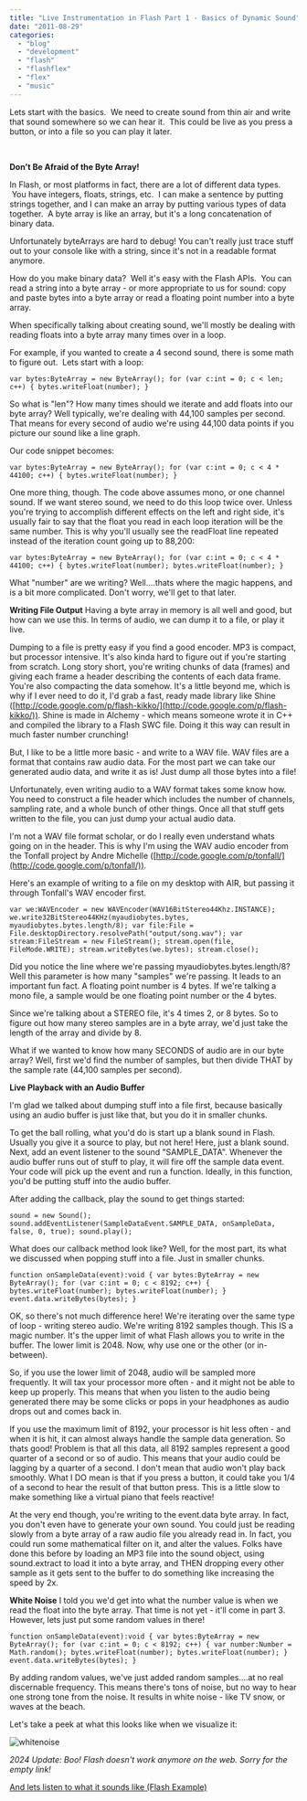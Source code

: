 ```yaml
---
title: "Live Instrumentation in Flash Part 1 - Basics of Dynamic Sound"
date: "2011-08-29"
categories:
  - "blog"
  - "development"
  - "flash"
  - "flashflex"
  - "flex"
  - "music"
---
```


Lets start with the basics.  We need to create sound from thin air and write that sound somewhere so we can hear it.  This could be live as you press a button, or into a file so you can play it later.

 

**Don't Be Afraid of the Byte Array!**

In Flash, or most platforms in fact, there are a lot of different data types.  You have integers, floats, strings, etc.  I can make a sentence by putting strings together, and I can make an array by putting various types of data together.  A byte array is like an array, but it's a long concatenation of binary data.

Unfortunately byteArrays are hard to debug! You can't really just trace stuff out to your console like with a string, since it's not in a readable format anymore.

How do you make binary data?  Well it's easy with the Flash APIs.  You can read a string into a byte array - or more appropriate to us for sound: copy and paste bytes into a byte array or read a floating point number into a byte array.

When specifically talking about creating sound, we'll mostly be dealing with reading floats into a byte array many times over in a loop.

For example, if you wanted to create a 4 second sound, there is some math to figure out.  Lets start with a loop:

`var bytes:ByteArray = new ByteArray(); for (var c:int = 0; c < len; c++) { bytes.writeFloat(number); }`

So what is "len"? How many times should we iterate and add floats into our byte array? Well typically, we're dealing with 44,100 samples per second. That means for every second of audio we're using 44,100 data points if you picture our sound like a line graph.

Our code snippet becomes:

`var bytes:ByteArray = new ByteArray(); for (var c:int = 0; c < 4 * 44100; c++) { bytes.writeFloat(number); }`

One more thing, though. The code above assumes mono, or one channel sound. If we want stereo sound, we need to do this loop twice over. Unless you're trying to accomplish different effects on the left and right side, it's usually fair to say that the float you read in each loop iteration will be the same number. This is why you'll usually see the readFloat line repeated instead of the iteration count going up to 88,200:

`var bytes:ByteArray = new ByteArray(); for (var c:int = 0; c < 4 * 44100; c++) { bytes.writeFloat(number); bytes.writeFloat(number); }`

What "number" are we writing? Well....thats where the magic happens, and is a bit more complicated. Don't worry, we'll get to that later.

**Writing File Output** Having a byte array in memory is all well and good, but how can we use this. In terms of audio, we can dump it to a file, or play it live.

Dumping to a file is pretty easy if you find a good encoder. MP3 is compact, but processor intensive. It's also kinda hard to figure out if you're starting from scratch. Long story short, you're writing chunks of data (frames) and giving each frame a header describing the contents of each data frame. You're also compacting the data somehow. It's a little beyond me, which is why if I ever need to do it, I'd grab a fast, ready made library like Shine ([http://code.google.com/p/flash-kikko/](http://code.google.com/p/flash-kikko/)). Shine is made in Alchemy - which means someone wrote it in C++ and compiled the library to a Flash SWC file. Doing it this way can result in much faster number crunching!

But, I like to be a little more basic - and write to a WAV file. WAV files are a format that contains raw audio data. For the most part we can take our generated audio data, and write it as is! Just dump all those bytes into a file!

Unfortunately, even writing audio to a WAV format takes some know how. You need to construct a file header which includes the number of channels, sampling rate, and a whole bunch of other things. Once all that stuff gets written to the file, you can just dump your actual audio data.

I'm not a WAV file format scholar, or do I really even understand whats going on in the header. This is why I'm using the WAV audio encoder from the Tonfall project by Andre Michelle ([http://code.google.com/p/tonfall/](http://code.google.com/p/tonfall/)).

Here's an example of writing to a file on my desktop with AIR, but passing it through Tonfall's WAV encoder first.

`var we:WAVEncoder = new WAVEncoder(WAV16BitStereo44Khz.INSTANCE); we.write32BitStereo44KHz(myaudiobytes.bytes, myaudiobytes.bytes.length/8); var file:File = File.desktopDirectory.resolvePath("output/song.wav"); var stream:FileStream = new FileStream(); stream.open(file, FileMode.WRITE); stream.writeBytes(we.bytes); stream.close();`

Did you notice the line where we're passing myaudiobytes.bytes.length/8? Well this parameter is how many "samples" we're passing. It leads to an important fun fact. A floating point number is 4 bytes. If we're talking a mono file, a sample would be one floating point number or the 4 bytes.

Since we're talking about a STEREO file, it's 4 times 2, or 8 bytes. So to figure out how many stereo samples are in a byte array, we'd just take the length of the array and divide by 8.

What if we wanted to know how many SECONDS of audio are in our byte array? Well, first we'd find the number of samples, but then divide THAT by the sample rate (44,100 samples per second).

**Live Playback with an Audio Buffer**

I'm glad we talked about dumping stuff into a file first, because basically using an audio buffer is just like that, but you do it in smaller chunks.

To get the ball rolling, what you'd do is start up a blank sound in Flash. Usually you give it a source to play, but not here! Here, just a blank sound. Next, add an event listener to the sound "SAMPLE\_DATA". Whenever the audio buffer runs out of stuff to play, it will fire off the sample data event. Your code will pick up the event and run a function. Ideally, in this function, you'd be putting stuff into the audio buffer.

After adding the callback, play the sound to get things started:

`sound = new Sound(); sound.addEventListener(SampleDataEvent.SAMPLE_DATA, onSampleData, false, 0, true); sound.play();`

What does our callback method look like? Well, for the most part, its what we discussed when popping stuff into a file. Just in smaller chunks.

`function onSampleData(event):void { var bytes:ByteArray = new ByteArray(); for (var c:int = 0; c < 8192; c++) { bytes.writeFloat(number); bytes.writeFloat(number); } event.data.writeBytes(bytes); }`

OK, so there's not much difference here! We're iterating over the same type of loop - writing stereo audio. We're writing 8192 samples though. This IS a magic number. It's the upper limit of what Flash allows you to write in the buffer. The lower limit is 2048. Now, why use one or the other (or in-between).

So, if you use the lower limit of 2048, audio will be sampled more frequently. It will tax your processor more often - and it might not be able to keep up properly. This means that when you listen to the audio being generated there may be some clicks or pops in your headphones as audio drops out and comes back in.

If you use the maximum limit of 8192, your processor is hit less often - and when it is hit, it can almost always handle the sample data generation. So thats good! Problem is that all this data, all 8192 samples represent a good quarter of a second or so of audio. This means that your audio could be lagging by a quarter of a second. I don't mean that audio won't play back smoothly. What I DO mean is that if you press a button, it could take you 1/4 of a second to hear the result of that button press. This is a little slow to make something like a virtual piano that feels reactive!

At the very end though, you're writing to the event.data byte array. In fact, you don't even have to generate your own sound. You could just be reading slowly from a byte array of a raw audio file you already read in. In fact, you could run some mathematical filter on it, and alter the values. Folks have done this before by loading an MP3 file into the sound object, using sound.extract to load it into a byte array, and THEN dropping every other sample as it gets sent to the buffer to do something like increasing the speed by 2x.

**White Noise** I told you we'd get into what the number value is when we read the float into the byte array. That time is not yet - it'll come in part 3. However, lets just put some random values in there!

`function onSampleData(event):void { var bytes:ByteArray = new ByteArray(); for (var c:int = 0; c < 8192; c++) { var number:Number = Math.random(); bytes.writeFloat(number); bytes.writeFloat(number); } event.data.writeBytes(bytes); }`

By adding random values, we've just added random samples....at no real discernable frequency. This means there's tons of noise, but no way to hear one strong tone from the noise. It results in white noise - like TV snow, or waves at the beach.

Let's take a peek at what this looks like when we visualize it:

![whitenoise](https://d2ypg8o05lff0b.cloudfront.net/wp-content/uploads/2011/08/whitenoise.jpg)

*2024 Update: Boo! Flash doesn't work anymore on the web. Sorry for the empty link!*

[And lets listen to what it sounds like (Flash Example)](/labs/examples/whitenoise/)
